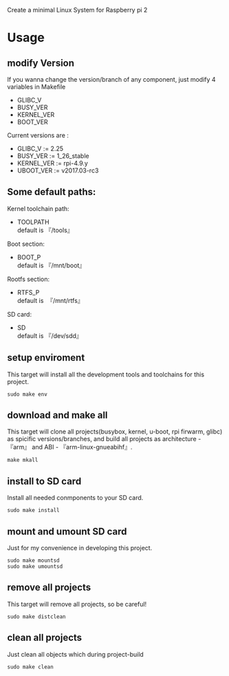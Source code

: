 Create a minimal Linux System for Raspberry pi 2

# Usage


## modify Version  
If you wanna change the version/branch of any component, just modify 4 variables in Makefile   
- GLIBC_V
- BUSY_VER
- KERNEL_VER
- BOOT_VER

Current versions are :   
- GLIBC_V := 2.25
- BUSY_VER := 1_26_stable
- KERNEL_VER := rpi-4.9.y
- UBOOT_VER := v2017.03-rc3

## Some default paths:      
Kernel toolchain path:   
- TOOLPATH <br>
default is 『/tools』

Boot section:   
- BOOT_P <br>
default is 『/mnt/boot』

Rootfs section:   
- RTFS_P <br>
default is  『/mnt/rtfs』

SD card:
- SD <br>
default is 『/dev/sdd』

## setup enviroment
This target will install all the development tools and toolchains for this project.
```
sudo make env
```

## download and make all
This target will clone all projects(busybox, kernel, u-boot, rpi firwarm, glibc) as spicific versions/branches, and build all projects as architecture - 『arm』 and ABI - 『arm-linux-gnueabihf』.
```
make mkall
```

## install to SD card  
Install all needed conmponents to your SD card.
```
sudo make install
```

## mount and umount SD card
Just for my convenience in developing this project.
```
sudo make mountsd
sudo make umountsd
```

## remove all projects
This target will remove all projects, so be careful!
```
sudo make distclean
```

## clean all projects
Just clean all objects which during project-build
```
sudo make clean
```


